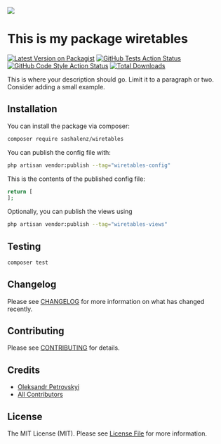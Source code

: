 
[<img src="https://github-ads.s3.eu-central-1.amazonaws.com/support-ukraine.svg?t=1" />](https://supportukrainenow.org)

# This is my package wiretables

[![Latest Version on Packagist](https://img.shields.io/packagist/v/sashalenz/wiretables.svg?style=flat-square)](https://packagist.org/packages/sashalenz/wiretables)
[![GitHub Tests Action Status](https://img.shields.io/github/workflow/status/sashalenz/wiretables/run-tests?label=tests)](https://github.com/sashalenz/wiretables/actions?query=workflow%3Arun-tests+branch%3Amain)
[![GitHub Code Style Action Status](https://img.shields.io/github/workflow/status/sashalenz/wiretables/Check%20&%20fix%20styling?label=code%20style)](https://github.com/sashalenz/wiretables/actions?query=workflow%3A"Check+%26+fix+styling"+branch%3Amain)
[![Total Downloads](https://img.shields.io/packagist/dt/sashalenz/wiretables.svg?style=flat-square)](https://packagist.org/packages/sashalenz/wiretables)

This is where your description should go. Limit it to a paragraph or two. Consider adding a small example.

## Installation

You can install the package via composer:

```bash
composer require sashalenz/wiretables
```

You can publish the config file with:

```bash
php artisan vendor:publish --tag="wiretables-config"
```

This is the contents of the published config file:

```php
return [
];
```

Optionally, you can publish the views using

```bash
php artisan vendor:publish --tag="wiretables-views"
```

## Testing

```bash
composer test
```

## Changelog

Please see [CHANGELOG](CHANGELOG.md) for more information on what has changed recently.

## Contributing

Please see [CONTRIBUTING](https://github.com/spatie/.github/blob/main/CONTRIBUTING.md) for details.

## Credits

- [Oleksandr Petrovskyi](https://github.com/sashalenz)
- [All Contributors](../../contributors)

## License

The MIT License (MIT). Please see [License File](LICENSE.md) for more information.
